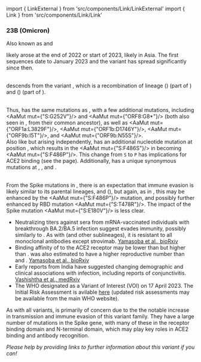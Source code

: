 import { LinkExternal } from 'src/components/Link/LinkExternal'
import { Link } from 'src/components/Link/Link'




<MdxContent filepath="VoCHeader.md'" />

### 23B (Omicron)
Also known as <VarOrLin name="23B (Omicron)" invert={true}/> and <Who name="Omicron" />

<MdxContent filepath="OmicronHeader.md'" />

<VarOrLin name="23B (Omicron)"/> likely arose at the end of 2022 or start of 2023, likely in Asia. The first sequences date to January 2023 and the variant has spread significantly since then.
<br/><br/>

<VarOrLin name="23B (Omicron)" prefix=""/> descends from the variant <VarOrLin name="22F (Omicron)" prefix=""/>, which is a recombination of lineage <Lin name="BJ.1"/> (<Lin name="BA.2.10.1.1"/>) (part of <VarOrLin name="21L (Omicron)" prefix=""/>) and <Lin name="BM.1.1.1"/> (<Lin name="BA.2.75.3.1.1.1"/>) (part of <VarOrLin name="22D (Omicron)" prefix=""/>).
<br/>
<br/>

Thus, <VarOrLin name="23B (Omicron)" prefix=""/> has the same mutations as <VarOrLin name="22F (Omicron)" prefix=""/>, with a few additional mutations, including <AaMut mut={"S:G252V"}/> and <AaMut mut={"ORF8:G8*"}/> (both also seen in <VarOrLin name="23A (Omicron)" prefix=""/>, from their common ancestor), as well as <AaMut mut={"ORF1a:L3829F"}/>, <AaMut mut={"ORF1b:D1746Y"}/>, <AaMut mut={"ORF9b:I5T"}/>, and <AaMut mut={"ORF9b:N55S"}/>.
<br/>
Also like <VarOrLin name="23A (Omicron)" prefix=""/> but arising independently, <VarOrLin name="23B (Omicron)" prefix=""/> has an additional nucleotide mutation at position <NucMut mut="T23018C" />, which results in the <AaMut mut={"S:F486S"}/> in <VarOrLin name="22F (Omicron)" prefix=""/> becoming <AaMut mut={"S:F486P"}/>. This change from <code>S</code> to <code>P</code> has implications for ACE2 binding (see the <VarOrLin name="23A (Omicron)" prefix=""/> page). Additionally, <VarOrLin name="23B (Omicron)" prefix=""/> has a unique synonymous mutations at <NucMut mut="T12730A" />, <NucMut mut="A14856G" />, and <NucMut mut="C29386T" />.
<br/>
<br/>

From the Spike mutations in <VarOrLin name="23B (Omicron)" prefix=""/>, there is an expectation that immune evasion is likely similar to its parental lineages, <Lin name="XBB.1"/> and <VarOrLin name="22F (Omicron)" prefix=""/> (<Lin name="XBB"/>), but again, as in <VarOrLin name="23A (Omicron)" prefix=""/>, this may be enhanced by the <AaMut mut={"S:F486P"}/> mutation, and possibly further enhanced by RBD mutation <AaMut mut={"S:T478R"}/>. The impact of the Spike mutation <AaMut mut={"S:E180V"}/> is less clear.

- Neutralizing titers against sera from mRNA-vaccinated individuals with breakthrough BA.2/BA.5 infection suggest <VarOrLin name="23B (Omicron)" prefix=""/> evades immunity, possibly similarly to <VarOrLin name="23A (Omicron)" prefix=""/>. As with <VarOrLin name="23A (Omicron)" prefix=""/> (and other <VarOrLin name="22F (Omicron)" prefix=""/> sublineages), it is resistant to all monoclonal antibodies except strovimab. [Yamasoba et al., bioRxiv](https://www.biorxiv.org/content/10.1101/2023.04.06.535883v3)
- Binding affinity of <VarOrLin name="23B (Omicron)" prefix=""/> to the ACE2 receptor may be lower than <VarOrLin name="23A (Omicron)" prefix=""/> but higher than <Lin name="XBB.1" />. <VarOrLin name="23B (Omicron)" prefix=""/> was also estimated to have a higher reproductive number than <VarOrLin name="23A (Omicron)" prefix=""/> and <Lin name="XBB.1" />. [Yamasoba et al., bioRxiv](https://www.biorxiv.org/content/10.1101/2023.04.06.535883v3)
- Early reports from India have suggested changing demographic and clinical associations with <VarOrLin name="23B (Omicron)" prefix=""/> infection, including reports of conjunctivitis. [Vashishtha et al., medRxiv](https://www.medrxiv.org/content/10.1101/2023.04.18.23288715v1)
- The WHO designated <VarOrLin name="23B (Omicron)" prefix=""/> as a Variant of Interest (VOI) on 17 April 2023. The Initial Risk Assessment is avilable [here](https://www.who.int/docs/default-source/coronaviruse/21042023xbb.1.16ra-v2.pdf?sfvrsn=84577350_1) (updated risk assessments may be available from the main WHO website).

As with all <Who name="Omicron" /> variants, <VarOrLin name="23B (Omicron)" prefix=""/> is primarily of concern due to the the notable increase in transmission and immune evasion of this variant family. They have a large number of mutations in the Spike gene, with many of these in the receptor binding domain and N-terminal domain, which may play key roles in ACE2 binding and antibody recognition.

_Please help by providing links to further information about this variant if you can!_




